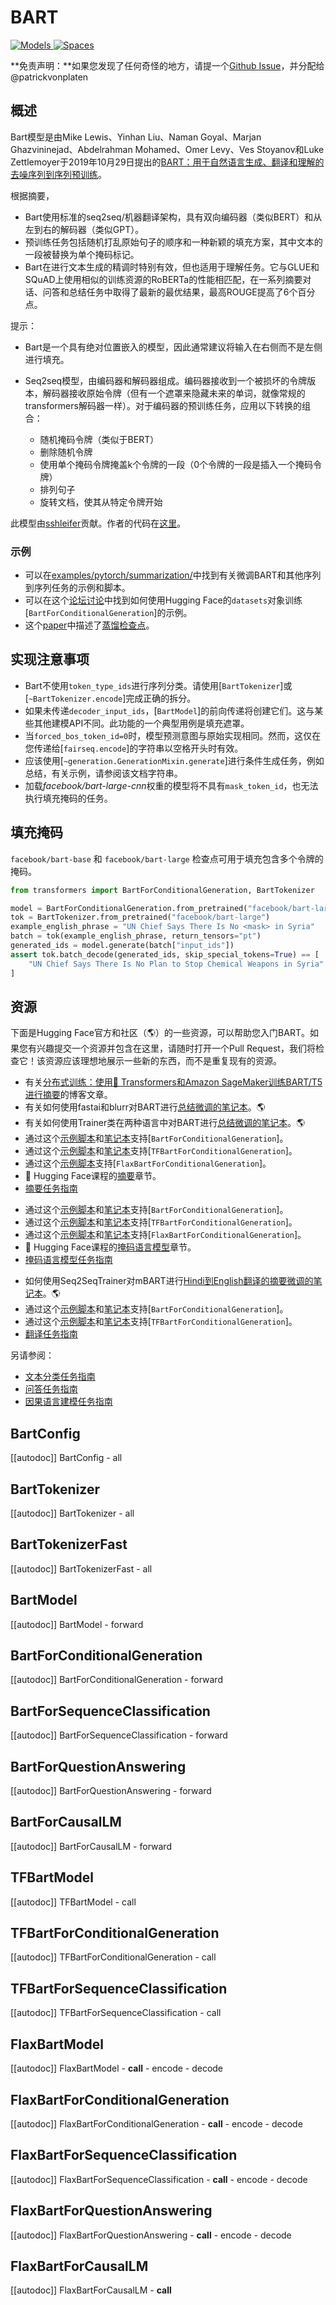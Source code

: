 <!--版权所有2020年The HuggingFace团队。保留所有权利。

根据Apache许可证第2.0版（"许可证"）授权；除非您遵守许可证的规定，否则您不得使用此文件。

您可以在以下位置获取许可证的副本：http://www.apache.org/licenses/LICENSE-2.0

除非适用法律要求或书面同意，根据许可证分发的软件是按"原样"分发的，不附带任何明示或暗示的条件或担保。请参阅许可证以了解在许可证下的特定语言和限制。

⚠️请注意，此文件是Markdown格式，但包含特定于我们的文档生成器（类似MDX）的语法，可能无法在您的Markdown查看器中正确显示。

-->

# BART

<div class="flex flex-wrap space-x-1">
<a href="https://huggingface.co/models?filter=bart">
<img alt="Models" src="https://img.shields.io/badge/All_model_pages-bart-blueviolet">
</a>
<a href="https://huggingface.co/spaces/docs-demos/bart-large-mnli">
<img alt="Spaces" src="https://img.shields.io/badge/%F0%9F%A4%97%20Hugging%20Face-Spaces-blue">
</a>
</div>

**免责声明：**如果您发现了任何奇怪的地方，请提一个[Github Issue](https://github.com/huggingface/transformers/issues/new?assignees=&labels=&template=bug-report.md&title)，并分配给@patrickvonplaten

## 概述

Bart模型是由Mike Lewis、Yinhan Liu、Naman Goyal、Marjan Ghazvininejad、Abdelrahman Mohamed、Omer Levy、Ves Stoyanov和Luke Zettlemoyer于2019年10月29日提出的[BART：用于自然语言生成、翻译和理解的去噪序列到序列预训练](https://arxiv.org/abs/1910.13461)。

根据摘要，

- Bart使用标准的seq2seq/机器翻译架构，具有双向编码器（类似BERT）和从左到右的解码器（类似GPT）。
- 预训练任务包括随机打乱原始句子的顺序和一种新颖的填充方案，其中文本的一段被替换为单个掩码标记。
- Bart在进行文本生成的精调时特别有效，但也适用于理解任务。它与GLUE和SQuAD上使用相似的训练资源的RoBERTa的性能相匹配，在一系列摘要对话、问答和总结任务中取得了最新的最优结果，最高ROUGE提高了6个百分点。

提示：

- Bart是一个具有绝对位置嵌入的模型，因此通常建议将输入在右侧而不是左侧进行填充。
- Seq2seq模型，由编码器和解码器组成。编码器接收到一个被损坏的令牌版本，解码器接收原始令牌（但有一个遮罩来隐藏未来的单词，就像常规的transformers解码器一样）。对于编码器的预训练任务，应用以下转换的组合：

  * 随机掩码令牌（类似于BERT）
  * 删除随机令牌
  * 使用单个掩码令牌掩盖k个令牌的一段（0个令牌的一段是插入一个掩码令牌）
  * 排列句子
  * 旋转文档，使其从特定令牌开始

此模型由[sshleifer](https://huggingface.co/sshleifer)贡献。作者的代码在[这里](https://github.com/pytorch/fairseq/tree/master/examples/bart)。

### 示例

- 可以在[examples/pytorch/summarization/](https://github.com/huggingface/transformers/tree/main/examples/pytorch/summarization/README.md)中找到有关微调BART和其他序列到序列任务的示例和脚本。
- 可以在这个[论坛讨论](https://discuss.huggingface.co/t/train-bart-for-conditional-generation-e-g-summarization/1904)中找到如何使用Hugging Face的`datasets`对象训练[`BartForConditionalGeneration`]的示例。
- 这个[paper](https://arxiv.org/abs/2010.13002)中描述了[蒸馏检查点](https://huggingface.co/models?search=distilbart)。

## 实现注意事项

- Bart不使用`token_type_ids`进行序列分类。请使用[`BartTokenizer`]或[`~BartTokenizer.encode`]完成正确的拆分。
- 如果未传递`decoder_input_ids`，[`BartModel`]的前向传递将创建它们。这与某些其他建模API不同。此功能的一个典型用例是填充遮罩。
- 当`forced_bos_token_id=0`时，模型预测意图与原始实现相同。然而，这仅在您传递给[`fairseq.encode`]的字符串以空格开头时有效。
- 应该使用[`~generation.GenerationMixin.generate`]进行条件生成任务，例如总结，有关示例，请参阅该文档字符串。
- 加载*facebook/bart-large-cnn*权重的模型将不具有`mask_token_id`，也无法执行填充掩码的任务。

## 填充掩码

`facebook/bart-base` 和 `facebook/bart-large` 检查点可用于填充包含多个令牌的掩码。

```python
from transformers import BartForConditionalGeneration, BartTokenizer

model = BartForConditionalGeneration.from_pretrained("facebook/bart-large", forced_bos_token_id=0)
tok = BartTokenizer.from_pretrained("facebook/bart-large")
example_english_phrase = "UN Chief Says There Is No <mask> in Syria"
batch = tok(example_english_phrase, return_tensors="pt")
generated_ids = model.generate(batch["input_ids"])
assert tok.batch_decode(generated_ids, skip_special_tokens=True) == [
    "UN Chief Says There Is No Plan to Stop Chemical Weapons in Syria"
]
```

## 资源

下面是Hugging Face官方和社区（🌎）的一些资源，可以帮助您入门BART。如果您有兴趣提交一个资源并包含在这里，请随时打开一个Pull Request，我们将检查它！该资源应该理想地展示一些新的东西，而不是重复现有的资源。

<PipelineTag pipeline="summarization"/>

- 有关[分布式训练：使用🤗 Transformers和Amazon SageMaker训练BART/T5进行摘要](https://huggingface.co/blog/sagemaker-distributed-training-seq2seq)的博客文章。
- 有关如何使用fastai和blurr对BART进行[总结微调的笔记本](https://colab.research.google.com/github/ohmeow/ohmeow_website/blob/master/posts/2021-05-25-mbart-sequence-classification-with-blurr.ipynb)。🌎
- 有关如何使用Trainer类在两种语言中对BART进行[总结微调的笔记本](https://colab.research.google.com/github/elsanns/xai-nlp-notebooks/blob/master/fine_tune_bart_summarization_two_langs.ipynb)。🌎
- 通过这个[示例脚本](https://github.com/huggingface/transformers/tree/main/examples/pytorch/summarization)和[笔记本](https://colab.research.google.com/github/huggingface/notebooks/blob/main/examples/summarization.ipynb)支持[`BartForConditionalGeneration`]。
- 通过这个[示例脚本](https://github.com/huggingface/transformers/tree/main/examples/tensorflow/summarization)和[笔记本](https://colab.research.google.com/github/huggingface/notebooks/blob/main/examples/summarization-tf.ipynb)支持[`TFBartForConditionalGeneration`]。
- 通过这个[示例脚本](https://github.com/huggingface/transformers/tree/main/examples/flax/summarization)支持[`FlaxBartForConditionalGeneration`]。
- 🤗 Hugging Face课程的[摘要](https://huggingface.co/course/chapter7/5?fw=pt#summarization)章节。
- [摘要任务指南](../tasks/summarization)

<PipelineTag pipeline="fill-mask"/>

- 通过这个[示例脚本](https://github.com/huggingface/transformers/tree/main/examples/pytorch/language-modeling#robertabertdistilbert-and-masked-language-modeling)和[笔记本](https://colab.research.google.com/github/huggingface/notebooks/blob/main/examples/language_modeling.ipynb)支持[`BartForConditionalGeneration`]。
- 通过这个[示例脚本](https://github.com/huggingface/transformers/tree/main/examples/tensorflow/language-modeling#run_mlmpy)和[笔记本](https://colab.research.google.com/github/huggingface/notebooks/blob/main/examples/language_modeling-tf.ipynb)支持[`TFBartForConditionalGeneration`]。
- 通过这个[示例脚本](https://github.com/huggingface/transformers/tree/main/examples/flax/language-modeling#masked-language-modeling)和[笔记本](https://colab.research.google.com/github/huggingface/notebooks/blob/main/examples/masked_language_modeling_flax.ipynb)支持[`FlaxBartForConditionalGeneration`]。
- 🤗 Hugging Face课程的[掩码语言模型](https://huggingface.co/course/chapter7/3?fw=pt)章节。
- [掩码语言模型任务指南](../tasks/masked_language_modeling)

<PipelineTag pipeline="translation"/>

- 如何使用Seq2SeqTrainer对mBART进行[Hindi到English翻译的摘要微调的笔记本](https://colab.research.google.com/github/vasudevgupta7/huggingface-tutorials/blob/main/translation_training.ipynb)。🌎
- 通过这个[示例脚本](https://github.com/huggingface/transformers/tree/main/examples/pytorch/translation)和[笔记本](https://colab.research.google.com/github/huggingface/notebooks/blob/main/examples/translation.ipynb)支持[`BartForConditionalGeneration`]。
- 通过这个[示例脚本](https://github.com/huggingface/transformers/tree/main/examples/tensorflow/translation)和[笔记本](https://colab.research.google.com/github/huggingface/notebooks/blob/main/examples/translation-tf.ipynb)支持[`TFBartForConditionalGeneration`]。
- [翻译任务指南](../tasks/translation)

另请参阅：
- [文本分类任务指南](../tasks/sequence_classification)
- [问答任务指南](../tasks/question_answering)
- [因果语言建模任务指南](../tasks/language_modeling)

## BartConfig

[[autodoc]] BartConfig
    - all

## BartTokenizer

[[autodoc]] BartTokenizer
    - all

## BartTokenizerFast

[[autodoc]] BartTokenizerFast
    - all

## BartModel

[[autodoc]] BartModel
    - forward

## BartForConditionalGeneration

[[autodoc]] BartForConditionalGeneration
    - forward

## BartForSequenceClassification

[[autodoc]] BartForSequenceClassification
    - forward

## BartForQuestionAnswering

[[autodoc]] BartForQuestionAnswering
    - forward

## BartForCausalLM

[[autodoc]] BartForCausalLM
    - forward

## TFBartModel

[[autodoc]] TFBartModel
    - call

## TFBartForConditionalGeneration

[[autodoc]] TFBartForConditionalGeneration
    - call

## TFBartForSequenceClassification

[[autodoc]] TFBartForSequenceClassification
    - call

## FlaxBartModel

[[autodoc]] FlaxBartModel
    - __call__
    - encode
    - decode

## FlaxBartForConditionalGeneration

[[autodoc]] FlaxBartForConditionalGeneration
    - __call__
    - encode
    - decode

## FlaxBartForSequenceClassification

[[autodoc]] FlaxBartForSequenceClassification
    - __call__
    - encode
    - decode

## FlaxBartForQuestionAnswering

[[autodoc]] FlaxBartForQuestionAnswering
    - __call__
    - encode
    - decode

## FlaxBartForCausalLM

[[autodoc]] FlaxBartForCausalLM
    - __call__